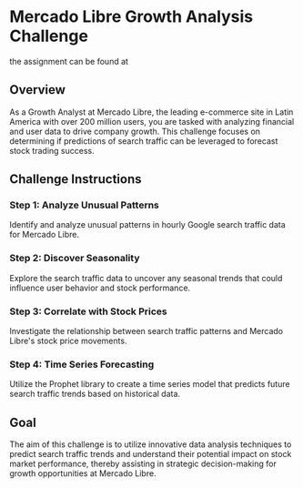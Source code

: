 # Mercado Libre Growth Analysis Challenge

the assignment can be found at 


## Overview
As a Growth Analyst at Mercado Libre, the leading e-commerce site in Latin America with over 200 million users, you are tasked with analyzing financial and user data to drive company growth. This challenge focuses on determining if predictions of search traffic can be leveraged to forecast stock trading success.

## Challenge Instructions

### Step 1: Analyze Unusual Patterns
Identify and analyze unusual patterns in hourly Google search traffic data for Mercado Libre.

### Step 2: Discover Seasonality
Explore the search traffic data to uncover any seasonal trends that could influence user behavior and stock performance.

### Step 3: Correlate with Stock Prices
Investigate the relationship between search traffic patterns and Mercado Libre's stock price movements.

### Step 4: Time Series Forecasting
Utilize the Prophet library to create a time series model that predicts future search traffic trends based on historical data.

## Goal
The aim of this challenge is to utilize innovative data analysis techniques to predict search traffic trends and understand their potential impact on stock market performance, thereby assisting in strategic decision-making for growth opportunities at Mercado Libre.
